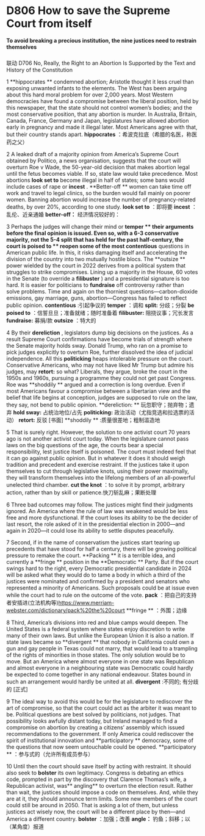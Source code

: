 # D806 How to save the Supreme Court from itself
**To avoid breaking a precious institution, the nine justices need to restrain themselves** 
### 

联动 D706 No, Really, the Right to an Abortion Is Supported by the Text and History of the Constitution

1 **hippocrates ** condemned abortion; Aristotle thought it less cruel than exposing unwanted infants to the elements. The West has been arguing about this hard moral problem for over 2,000 years. Most Western democracies have found a compromise between the liberal position, held by this newspaper, that the state should not control women’s bodies; and the most conservative position, that any abortion is murder. In Australia, Britain, Canada, France, Germany and Japan, legislatures have allowed abortion early in pregnancy and made it illegal later. Most Americans agree with that, but their country stands apart.
**hippocrates** ：希波克拉底（希腊的名医，称医药之父）

2 A leaked draft of a majority opinion from America’s Supreme Court obtained by Politico, a news organisation, suggests that the court will overturn Roe v Wade, the 50-year-old decision that makes abortion legal until the fetus becomes viable. If so, state law would take precedence. Most abortions **look set to**  become illegal in half of states; some bans would include cases of rape or **incest** . **Better-off ** women can take time off work and travel to legal clinics, so the burden would fall mainly on poorer women. Banning abortion would increase the number of pregnancy-related deaths, by over 20%, according to one study.
**look set to** ：即将要
**incest** ：乱伦、近亲通婚
**better-off：** 经济情况较好的：

3 Perhaps the judges will change their mind or **temper ** their arguments before the final opinion is issued. Even so, with a 6-3 conservative majority, not the 5-4 **split**  that has held for the past half-century, the court **is poised to ** reopen some of the most** contentious**  questions in American public life. In this, it risks damaging itself and accelerating the division of the country into two mutually hostile blocs.
The **outsize ** power wielded by the court in 2022 derives from a political system that struggles to strike compromises. Lining up a majority in the House, 60 votes in the Senate (to override a **filibuster** ) and a presidential signature is too hard. It is easier for politicians to **fundraise**  off controversy rather than solve problems. Time and again on the thorniest questions—carbon-dioxide emissions, gay marriage, guns, abortion—Congress has failed to reflect public opinion.
**contentious** :引起争议的
**temper** ：调和
**split:** 分歧；分裂
**be poised to** ：信誓旦旦；准备就绪；随时准备着
**filibuster:**  阻挠议事；冗长发言
**fundraise:** 募捐/款
**outsize** ：特大的

4 By their **dereliction** , legislators dump big decisions on the justices. As a result Supreme Court confirmations have become trials of strength where the Senate majority holds sway. Donald Trump, who ran on a promise to pick judges explicitly to overturn Roe, further dissolved the idea of judicial independence. All this **politicking**  heaps intolerable pressure on the court.
Conservative Americans, who may not have liked Mr Trump but admire his judges, may **retort:**  so what? Liberals, they argue, broke the court in the 1950s and 1960s, pursuing a programme they could not get past Congress. Roe was **shoddily ** argued and a correction is long overdue. Even if most Americans favour a compromise between a libertarian view and the belief that life begins at conception, judges are supposed to rule on the law, they say, not bend to public opinion.
**dereliction: ** 玩忽职守；抛弃物；遗弃
**hold sway:** 占统治地位/占先
**politicking:** 政治活动（尤指竞选和拉选票的活动）
**retort:** 反驳 [书面]
**shoddily ** :质量很差地；粗制滥造地

5 That is surely right. However, the solution to one activist court 70 years ago is not another activist court today. When the legislature cannot pass laws on the big questions of the age, the courts bear a special responsibility, lest justice itself is poisoned. The court must indeed feel that it can go against public opinion. But in whatever it does it should weigh tradition and precedent and exercise restraint. If the justices take it upon themselves to cut through legislative knots, using their power maximally, they will transform themselves into the lifelong members of an all-powerful unelected third chamber.
**cut the knot** ：to solve it by prompt, arbitrary action, rather than by skill or patience.快刀斩乱麻；果断处理

6 Three bad outcomes may follow. The justices might find their judgments ignored. An America where the rule of law was weakened would be less free and more dysfunctional. If the court loses its ability to be the decider of last resort, the role asked of it in the presidential election in 2000—and again in 2020—it could lose its ability to settle disputes peacefully.

7 Second, if in the name of conservatism the justices start tearing up precedents that have stood for half a century, there will be growing political pressure to remake the court. **Packing ** it is a terrible idea, and currently a **fringe ** position in the **Democratic ** Party. But if the court swings hard to the right, every Democratic presidential candidate in 2024 will be asked what they would do to tame a body in which a third of the justices were nominated and confirmed by a president and senators who represented a minority of Americans. Such proposals could be at issue even while the court had to rule on the outcome of the vote.
**pack** ：把自己的支持者安插进(立法机构等)https://www.merriam-webster.com/dictionary/pack%20the%20court
**fringe ** ：外围；边缘

8 Third, America’s divisions into red and blue camps would deepen. The United States is a federal system where states enjoy discretion to write many of their own laws. But unlike the European Union it is also a nation. If state laws became so **divergent ** that nobody in California could own a gun and gay people in Texas could not marry, that would lead to a trampling of the rights of minorities in those states. The only solution would be to move. But an America where almost everyone in one state was Republican and almost everyone in a neighbouring state was Democratic could hardly be expected to come together in any national endeavour. States bound in such an arrangement would hardly be united at all.
**divergent** :不同的; 有分歧的 [正式]

9 The ideal way to avoid this would be for the legislature to rediscover the art of compromise, so that the court could act as the arbiter it was meant to be. Political questions are best solved by politicians, not judges. That possibility looks awfully distant today, but Ireland managed to find a compromise on abortion by creating a citizens’ assembly which issued recommendations to the government. If only America could rediscover the spirit of institutional innovation and **participatory ** democracy, some of the questions that now seem untouchable could be opened.
**participatory ** ：参与式的（允许所有成员参与）

10 Until then the court should save itself by acting with restraint. It should also seek to **bolster**  its own legitimacy. Congress is debating an ethics code, prompted in part by the discovery that Clarence Thomas’s wife, a Republican activist, was** angling**  to overturn the election result. Rather than wait, the justices should impose a code on themselves. And, while they are at it, they should announce term limits. Some new members of the court could still be around in 2050. That is asking a lot of them, but unless justices act wisely now, the court will be a different place by then—and America a different country. 
**bolster** ：加强；改善
**angle：** 钓鱼；斜移；以（某角度）报道

